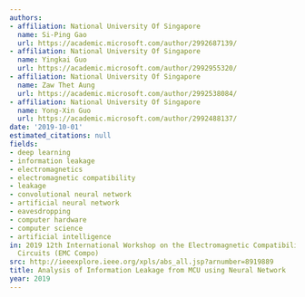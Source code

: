 ```yaml
---
authors:
- affiliation: National University Of Singapore
  name: Si-Ping Gao
  url: https://academic.microsoft.com/author/2992687139/
- affiliation: National University Of Singapore
  name: Yingkai Guo
  url: https://academic.microsoft.com/author/2992955320/
- affiliation: National University Of Singapore
  name: Zaw Thet Aung
  url: https://academic.microsoft.com/author/2992538084/
- affiliation: National University Of Singapore
  name: Yong-Xin Guo
  url: https://academic.microsoft.com/author/2992488137/
date: '2019-10-01'
estimated_citations: null
fields:
- deep learning
- information leakage
- electromagnetics
- electromagnetic compatibility
- leakage
- convolutional neural network
- artificial neural network
- eavesdropping
- computer hardware
- computer science
- artificial intelligence
in: 2019 12th International Workshop on the Electromagnetic Compatibility of Integrated
  Circuits (EMC Compo)
src: http://ieeexplore.ieee.org/xpls/abs_all.jsp?arnumber=8919889
title: Analysis of Information Leakage from MCU using Neural Network
year: 2019
---
```

